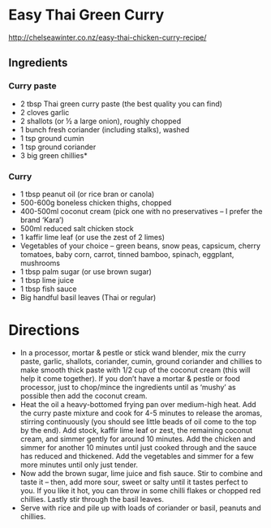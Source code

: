 # Easy Thai Green Curry
http://chelseawinter.co.nz/easy-thai-chicken-curry-recipe/

## Ingredients
### Curry paste
* 2 tbsp Thai green curry paste (the best quality you can find)
* 2 cloves garlic
* 2 shallots (or ½ a large onion), roughly chopped
* 1 bunch fresh coriander (including stalks), washed
* 1 tsp ground cumin
* 1 tsp ground coriander
* 3 big green chillies*

### Curry
* 1 tbsp peanut oil (or rice bran or canola)
* 500-600g boneless chicken thighs, chopped
* 400-500ml coconut cream (pick one with no preservatives – I prefer the brand ‘Kara’)
* 500ml reduced salt chicken stock
* 1 kaffir lime leaf (or use the zest of 2 limes)
* Vegetables of your choice – green beans, snow peas, capsicum, cherry tomatoes, baby corn, carrot, tinned bamboo, spinach, eggplant, mushrooms
* 1 tbsp palm sugar (or use brown sugar)
* 1 tbsp lime juice
* 1 tbsp fish sauce
* Big handful basil leaves (Thai or regular)

# Directions
* In a processor, mortar & pestle or stick wand blender, mix the curry paste, garlic, shallots, coriander, cumin, ground coriander and chillies to make smooth thick paste with 1/2 cup of the coconut cream (this will help it come together). If you don’t have a mortar & pestle or food processor, just to chop/mince the ingredients until as ‘mushy’ as possible then add the coconut cream.
* Heat the oil a heavy-bottomed frying pan over medium-high heat. Add the curry paste mixture and cook for 4-5 minutes to release the aromas, stirring continuously (you should see little beads of oil come to the top by the end). Add stock, kaffir lime leaf or zest, the remaining coconut cream, and simmer gently for around 10 minutes. Add the chicken and simmer for another 10 minutes until just cooked through and the sauce has reduced and thickened. Add the vegetables and simmer for a few more minutes until only just tender.
* Now add the brown sugar, lime juice and fish sauce. Stir to combine and taste it – then, add more sour, sweet or salty until it tastes perfect to you. If you like it hot, you can throw in some chilli flakes or chopped red chillies.  Lastly stir through the basil leaves.
* Serve with rice and pile up with loads of coriander or basil, peanuts and chillies.
